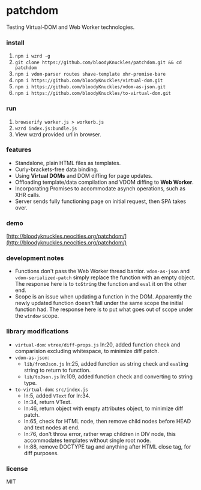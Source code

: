 # patchdom

Testing Virtual-DOM and Web Worker technologies.

### install
1. `npm i wzrd -g`
2. `git clone https://github.com/bloodyKnuckles/patchdom.git && cd patchdom`
3. `npm i vdom-parser routes shave-template xhr-promise-bare`
4. `npm i https://github.com/bloodyKnuckles/virtual-dom.git`
5. `npm i https://github.com/bloodyKnuckles/vdom-as-json.git`
6. `npm i https://github.com/bloodyKnuckles/to-virtual-dom.git`

### run
1. `browserify worker.js > workerb.js`
2. `wzrd index.js:bundle.js`
3. View wzrd provided url in browser.

### features
* Standalone, plain HTML files as templates.
* Curly-brackets-free data binding.
* Using **Virtual DOMs** and DOM diffing for page updates.
* Offloading template/data compilation and VDOM diffing to **Web Worker**.
* Incorporating Promises to accommodate asynch operations, such as XHR calls.
* Server sends fully functioning page on initial request, then SPA takes over.

### demo

[http://bloodyknuckles.neocities.org/patchdom/](http://bloodyknuckles.neocities.org/patchdom/)

### development notes

* Functions don't pass the Web Worker thread barrior. `vdom-as-json` and `vdom-serialized-patch` simply replace the function with an empty object. The response here is to `toString` the function and `eval` it on the other end.
* Scope is an issue when updating a function in the DOM. Apparently the newly updated function doesn't fall under the same scope the initial function had. The response here is to put what goes out of scope under the `window` scope.

### library modifications

* `virtual-dom`: `vtree/diff-props.js` ln:20, added function check and comparision excluding whitespace, to minimize diff patch.
* `vdom-as-json`: 
  - `lib/fromJson.js` ln:25, added function as string check and `eval`ing string to return to function.
  - `lib/toJson.js` ln:109, added function check and converting to string type.
* `to-virtual-dom`: `src/index.js` 
  - ln:5, added `VText` for ln:34.
  - ln:34, return VText.
  - ln:46, return object with empty attributes object, to minimize diff patch.
  - ln:65, check for HTML node, then remove child nodes before HEAD and text nodes at end.
  - ln:76, don't throw error, rather wrap children in DIV node, this accommodates templates without single root node.
  - ln:88, remove DOCTYPE tag and anything after HTML close tag, for diff purposes.

### license

MIT
